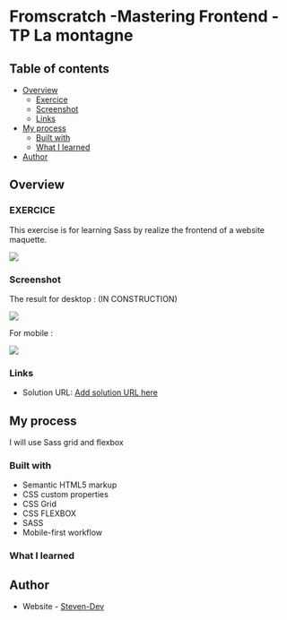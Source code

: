 # Fromscratch -Mastering Frontend - TP La montagne

## Table of contents

- [Overview](#overview)
  - [Exercice](#the-challenge)
  - [Screenshot](#screenshot)
  - [Links](#links)
- [My process](#my-process)
  - [Built with](#built-with)
  - [What I learned](#what-i-learned)
- [Author](#author)

## Overview

### EXERCICE

This exercise is for learning Sass by realize the frontend of a website maquette.

![](./maquette-desktop.png)

### Screenshot

The result for desktop : (IN CONSTRUCTION)

![](.)

For mobile :

![](.)

### Links

- Solution URL: [Add solution URL here](https://stv-devl.github.io//)

## My process

I will use Sass grid and flexbox

### Built with

- Semantic HTML5 markup
- CSS custom properties
- CSS Grid
- CSS FLEXBOX
- SASS
- Mobile-first workflow

### What I learned

## Author

- Website - [Steven-Dev](https://github.com/Stv-devl)
